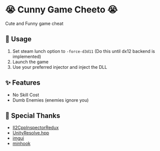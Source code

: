 # 😭 Cunny Game Cheeto 😭
Cute and Funny game cheat

## 📝 Usage 
1. Set steam lunch option to `-force-d3d11` (Do this until dx12 backend is implemented)
2. Launch the game
3. Use your preferred injector and inject the DLL

## ✨ Features
- No Skill Cost
- Dumb Enemies (enemies ignore you)

## 🙏 Special Thanks
- [Il2CppInspectorRedux](Il2CppInspectorRedux)
- [UnityResolve.hpp](https://github.com/issuimo/UnityResolve.hpp)
- [imgui](https://github.com/ocornut/imgui)
- [minhook](https://github.com/TsudaKageyu/minhook)